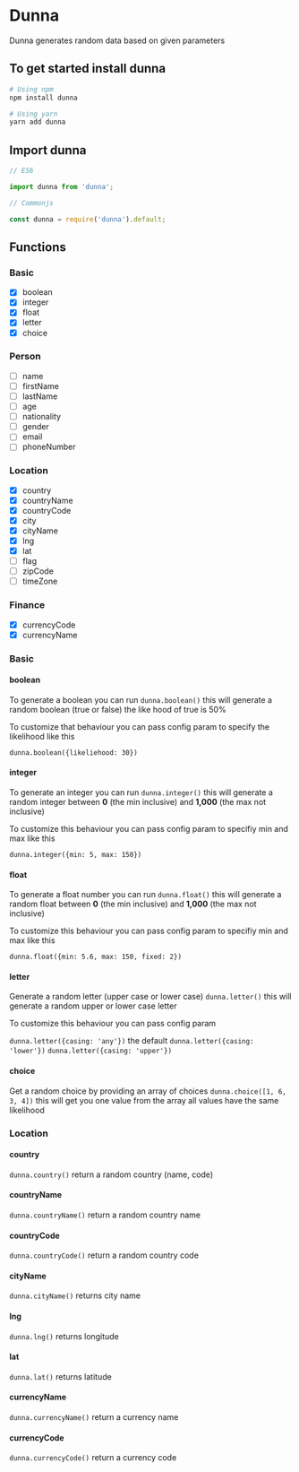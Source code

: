# Dunna

Dunna generates random data based on given parameters

## To get started install dunna

```sh
# Using npm
npm install dunna

# Using yarn
yarn add dunna
```

## Import dunna

```js
// ES6

import dunna from 'dunna';
```

```js
// Commonjs

const dunna = require('dunna').default;
```

## Functions

### Basic

- [x] boolean
- [x] integer
- [x] float
- [x] letter
- [x] choice

### Person

- [ ] name
- [ ] firstName
- [ ] lastName
- [ ] age
- [ ] nationality
- [ ] gender
- [ ] email
- [ ] phoneNumber

### Location

- [x] country
- [x] countryName
- [x] countryCode
- [x] city
- [x] cityName
- [x] lng
- [x] lat
- [ ] flag
- [ ] zipCode
- [ ] timeZone

### Finance

- [x] currencyCode
- [x] currencyName

### Basic

#### boolean

To generate a boolean you can run `dunna.boolean()` this will generate a random boolean (true or false) the like hood of true is 50%

To customize that behaviour you can pass config param to specify the likelihood like this

`dunna.boolean({likeliehood: 30})`

#### integer

To generate an integer you can run `dunna.integer()` this will generate a random integer between **0** (the min inclusive) and **1,000** (the max not inclusive)

To customize this behaviour you can pass config param to specifiy min and max like this

`dunna.integer({min: 5, max: 150})`

#### float

To generate a float number you can run `dunna.float()` this will generate a random float between **0** (the min inclusive) and **1,000** (the max not inclusive)

To customize this behaviour you can pass config param to specifiy min and max like this

`dunna.float({min: 5.6, max: 150, fixed: 2})`

#### letter

Generate a random letter (upper case or lower case) `dunna.letter()` this will generate a random upper or lower case letter

To customize this behaviour you can pass config param

`dunna.letter({casing: 'any'})` the default
`dunna.letter({casing: 'lower'})`
`dunna.letter({casing: 'upper'})`

#### choice

Get a random choice by providing an array of choices `dunna.choice([1, 6, 3, 4])` this will get you one value from the array all values have the same likelihood

### Location

#### country

`dunna.country()` return a random country (name, code)

#### countryName

`dunna.countryName()` return a random country name

#### countryCode

`dunna.countryCode()` return a random country code

#### cityName

`dunna.cityName()` returns city name

#### lng

`dunna.lng()` returns longitude

#### lat

`dunna.lat()` returns latitude

#### currencyName

`dunna.currencyName()` return a currency name

#### currencyCode

`dunna.currencyCode()` return a currency code
